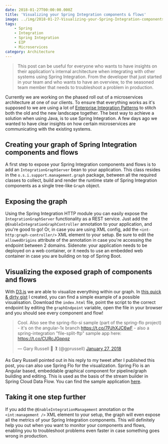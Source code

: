 ```yaml
---
date: 2018-01-27T00:00:00.000Z
title: 'Visualizing your Spring Integration components & flows'
image: ../img/2018-01-27-Visualizing-your-Spring-Integration-components-and-flows/post-image.jpg
tags:
    - Spring
    - Integration
    - Spring Integration
    - EIP
    - Microservices
category: Architecture
---
```


> This post can be useful for everyone who wants to have insights on their application's internal architecture when integrating with other systems using Spring Integration.
> From the developer that just started in your team and who wants to have an overview, to the seasoned team member that needs to troubleshoot a problem in production.

Currently we are working on the phased roll out of a microservices architecture at one of our clients.
To ensure that everything works as it's supposed to we are using a lot of <a href="http://enterpriseintegrationpatterns.com/" target="_blank">Enterprise Integration Patterns</a> to stitch both the old and the new landscape together.
The best way to achieve a solution when using Java, is to use Spring Integration.
A few days ago we wanted to have clear insights on how certain microservices are communicating with the existing systems.

## Creating your graph of Spring Integration components and flows

A first step to expose your Spring Integration components and flows is to add an `IntegrationGraphServer` bean to your application.
This class resides in the `o.s.i.support.management.graph` package, between all the required classes to collect, build and render the runtime state of Spring Integration components as a single tree-like `Graph` object.

## Exposing the graph

Using the Spring Integration HTTP module you can easily expose the `IntegrationGraphServer` functionality as a REST service.
Just add the `@EnableIntegrationGraphController` annotation to your application, and you're good to go!
Or, in case you are using XML config, add the `<int-http:graph-controller/>` XML element to your setup.
Be sure to edit the `allowedOrigins` attribute of the annotation in case you're accessing the endpoint between 2 domains.
Sidenote: your application needs to be deployed on a web container, or it needs to use an embedded web container in case you are building on top of Spring Boot.

## Visualizing the exposed graph of components and flows

With <a href="https://d3js.org/" target="_blank">D3.js</a> we are able to visualize everything within our graph.
In <a href="https://gist.github.com/TYsewyn/99f86b42ec4fbedf06db611a1a04bea4" target="_blank">this quick & dirty gist</a> I created, you can find a simple example of a possible visualisation.
Download the `index.html` file, point the script to the correct endpoint by editing the `graphEndpoint` variable, open the file in your browser and you should see every component and flow!

<blockquote class="twitter-tweet tw-align-center" data-conversation="none" data-dnt="true"><p lang="en" dir="ltr">Cool. Also see the spring-flo-si sample (part of the spring-flo project) - it&#39;s on the angular-1x branch <a href="https://t.co/7PJhXJC6wF">https://t.co/7PJhXJC6wF</a> - also a spring-integration &quot;file-split-ftp&quot; sample app here: <a href="https://t.co/CURcJGppqz">https://t.co/CURcJGppqz</a></p>&mdash; Gary Russell 🍃 🏌️‍ (@gprussell) <a href="https://twitter.com/gprussell/status/957370937741111296">January 27, 2018</a></blockquote>

As Gary Russell pointed out in his reply to my tweet after I published this post, you can also use Spring Flo for the visualization.
Spring Flo is an Angular based, embeddable graphical component for pipeline/graph building and editing.
This is used as the basis of the stream builder in Spring Cloud Data Flow.
You can find the sample application <a href="https://github.com/spring-projects/spring-flo/tree/angular-1.x/samples/spring-flo-si" target="_blank">here</a>.

## Taking it one step further

If you add the `@EnableIntegrationManagement` annotation or the `<int:management />` XML element to your setup, the graph will even expose all the metrics of your Spring Integration components.
This will definitely help you out when you want to monitor your components and flows, enabling you to troubleshoot problems even faster in case something goes wrong in production.